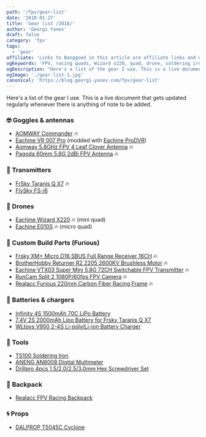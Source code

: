 ```yaml
---
path: '/fpv/gear-list'
date: '2018-01-27'
title: 'Gear list /2018/'
author: 'Georgi Yanev'
draft: false
category: 'fpv'
tags:
  - 'gear'
affiliate: 'Links to Banggood in this article are affiliate links and would support the blog if used to make a purchase.'
ogKeywords: 'FPV, racing quads, Wizard x220, quad, drone, soldering iron, aomway commander, fpv goggles, eachine vr 007 pro, eachine ProDVR, aomway leaf clover antenna, frsky taranis, taranis, taranis qx7, flysky fs-i6, flysky transmitter, opentx transmitter, eachine wizard x220, eachine e010s, micro quad, lipo batteries, lipo battery charger, ts100 soldering iron, gear list, fpv list of used equipment'
ogDescription: "Here's a list of the gear I use. This is a live document that gets updated regularly whenever there is anything of note to be added."
ogImage: './gear-list-1.jpg'
canonical: 'https://blog.georgi-yanev.com/fpv/gear-list'
---
```


Here's a list of the gear I use. This is a live document that gets updated regularly whenever there is anything of note to be added.

### 🤓 Goggles & antennas

- [AOMWAY Commander][3] 🔥
- [Eachine VR 007 Pro][1] (modded with [Eachine ProDVR][2])
- [Aomway 5.8GHz FPV 4 Leaf Clover Antenna][9] 🔥
- [Pagoda 60mm 5.8G 2dBi FPV Antenna][13] 🔥

### 📡 Transmitters

- [FrSky Taranis Q X7][5] 🔥
- [FlySky FS-i6][4]

### 🚁 Drones

- [Eachine Wizard X220][6] 🔥 (mini quad)
- [Eachine E010S][7] 🔥 (micro quad)

### 🔩 Custom Build Parts (Furious)

- [Frsky XM+ Micro D16 SBUS Full Range Receiver 16CH][12] 🔥
- [BrotherHobby Returner R2 2205 2600KV Brushless Motor][14] 🔥
- [Eachine VTX03 Super Mini 5.8G 72CH Switchable FPV Transmitter][15] 🔥
- [RunCam Split 2 1080P/60fps FPV Camera][16] 🔥
- [Realacc Furious 220mm Carbon Fiber Racing Frame][17] 🔥

### 🔋 Batteries & chargers

- [Infinity 4S 1500mAh 70C LiPo Battery][10]
- [7.4V 2S 2000mAh Lipo Battery for Frsky Taranis Q X7][19]
- [WLtoys V950 2-4S Li-poly/Li-ion Battery Charger][11]

### 🔨 Tools

- [TS100 Soldering Iron][8]
- [ANENG AN8008 Digital Multimeter][20]
- [Drillpro 4pcs 1.5/2.0/2.5/3.0mm Hex Screwdriver Set][21]

### 🎒 Backpack

- [Realacc FPV Racing Backpack][22]

### 🌀 Props

- [DALPROP T5045C Cyclone][23]

[0]: Linkslist
[1]: https://bit.ly/eachine-vr007
[2]: https://bit.ly/eachine-prodvr
[3]: https://bit.ly/aomway-commander
[4]: https://bit.ly/flysky-fsi6
[5]: https://bit.ly/taranis-qx7
[6]: https://bit.ly/wizardx220
[7]: https://bit.ly/eachine-e010s
[8]: https://bit.ly/ts100-soldering-iron
[9]: https://bit.ly/aomway-antenna
[10]: https://bit.ly/4s-battery-graphene
[11]: https://bit.ly/2JV6Fvd
[12]: https://bit.ly/xm-plus
[13]: https://bit.ly/antenna-pagoda
[14]: https://bit.ly/bh-returner
[15]: https://bit.ly/eachine-vtx-03
[16]: https://bit.ly/runcam-split-2
[17]: https://bit.ly/realacc-furious
[19]: https://bit.ly/taranis-lipo
[20]: https://bit.ly/budget-multimeter
[21]: https://bit.ly/drillpro-set
[22]: https://bit.ly/realacc-backpack
[23]: https://bit.ly/dal-prop

